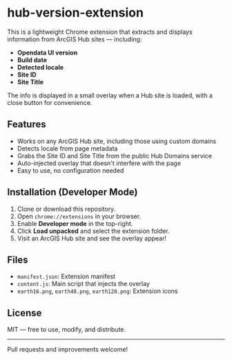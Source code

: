 # hub-version-extension
This is a lightweight Chrome extension that extracts and displays information from ArcGIS Hub sites — including:

- **Opendata UI version**
- **Build date**
- **Detected locale**
- **Site ID**
- **Site Title**

The info is displayed in a small overlay when a Hub site is loaded, with a close button for convenience.

## Features

- Works on any ArcGIS Hub site, including those using custom domains
- Detects locale from page metadata
- Grabs the Site ID and Site Title from the public Hub Domains service
- Auto-injected overlay that doesn't interfere with the page
- Easy to use, no configuration needed

## Installation (Developer Mode)

1. Clone or download this repository.
2. Open `chrome://extensions` in your browser.
3. Enable **Developer mode** in the top-right.
4. Click **Load unpacked** and select the extension folder.
5. Visit an ArcGIS Hub site and see the overlay appear!

## Files

- `manifest.json`: Extension manifest
- `content.js`: Main script that injects the overlay
- `earth16.png`, `earth48.png`, `earth128.png`: Extension icons

## License

MIT — free to use, modify, and distribute.

---

Pull requests and improvements welcome!
